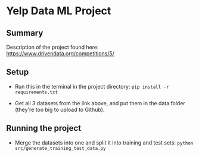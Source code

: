 # Yelp Data ML Project

## Summary

Description of the project found here: https://www.drivendata.org/competitions/5/

## Setup

* Run this in the terminal in the project directory: `pip install -r requirements.txt`

* Get all 3 datasets from the link above, and put them in the data folder (they're too big to upload to Github).

## Running the project

* Merge the datasets into one and split it into training and test sets: `python src/generate_training_test_data.py`

